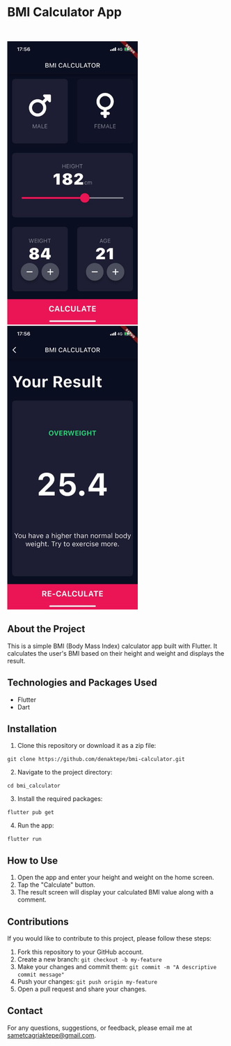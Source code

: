 <h1>BMI Calculator App</h1>
<br>
<p>
  <img src="./screenshots/input_page.jpeg" alt="Home Screen" width="300">
  <img src="./screenshots/results_page.jpeg" alt="Result Screen" width="300">
</p>

## About the Project

This is a simple BMI (Body Mass Index) calculator app built with Flutter. It calculates the user's BMI based on their height and weight and displays the result.

## Technologies and Packages Used

- Flutter
- Dart

## Installation

1. Clone this repository or download it as a zip file:

```
git clone https://github.com/denaktepe/bmi-calculator.git
```


2. Navigate to the project directory:

```
cd bmi_calculator
```

3. Install the required packages:

```
flutter pub get
```


4. Run the app:

```
flutter run
```

## How to Use

1. Open the app and enter your height and weight on the home screen.
2. Tap the "Calculate" button.
3. The result screen will display your calculated BMI value along with a comment.

## Contributions

If you would like to contribute to this project, please follow these steps:

1. Fork this repository to your GitHub account.
2. Create a new branch: `git checkout -b my-feature`
3. Make your changes and commit them: `git commit -m "A descriptive commit message"`
4. Push your changes: `git push origin my-feature`
5. Open a pull request and share your changes.

## Contact

For any questions, suggestions, or feedback, please email me at sametcagriaktepe@gmail.com.





